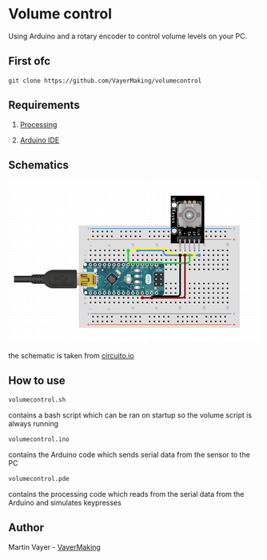 # Volume control



Using Arduino and a rotary encoder to control volume levels on your PC.



## First ofc

    git clone https://github.com/VayerMaking/volumecontrol

## Requirements

  1. [Processing](https://processing.org/download/)



  2. [Arduino IDE](https://www.arduino.cc/en/main/software)


## Schematics

![schematic](https://github.com/VayerMaking/volumecontroller/blob/master/Screenshot_20200801_175618.png)

the schematic is taken from [circuito.io](https://www.circuito.io/)
## How to use

```sh
volumecontrol.sh
```
contains a bash script which can be ran on startup so the volume script is always running

```sh
volumecontrol.ino
```
contains the Arduino code which sends serial data from the sensor to the PC

```sh
volumecontrol.pde
```
contains the processing code which reads from the serial data from the Arduino and simulates keypresses



## Author

Martin Vayer - [VayerMaking](https://github.com/VayerMaking)
